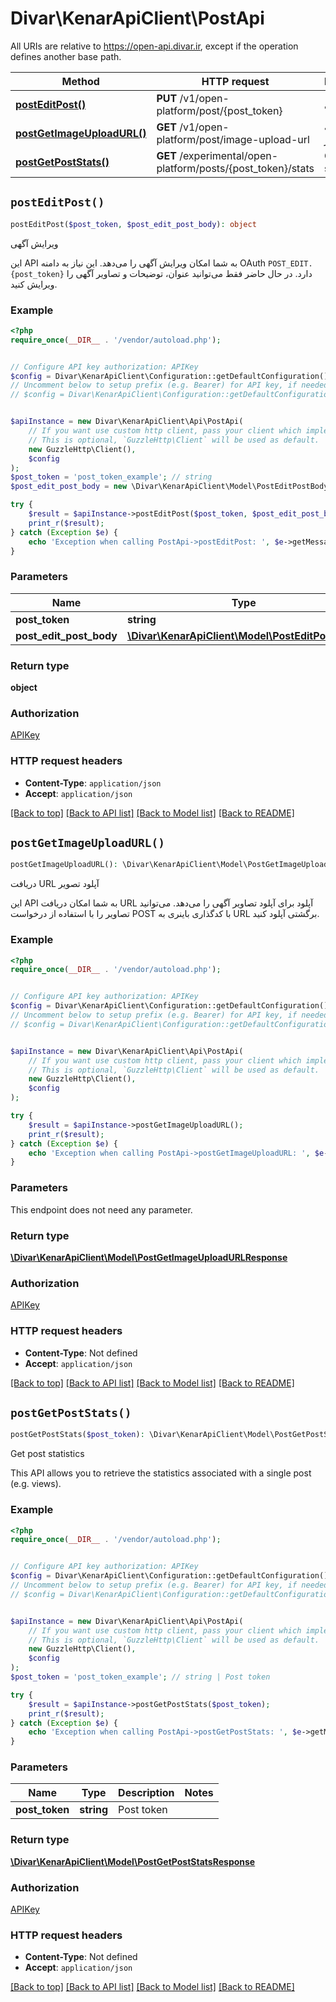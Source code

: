 # Divar\KenarApiClient\PostApi

All URIs are relative to https://open-api.divar.ir, except if the operation defines another base path.

| Method | HTTP request | Description |
| ------------- | ------------- | ------------- |
| [**postEditPost()**](PostApi.md#postEditPost) | **PUT** /v1/open-platform/post/{post_token} | ویرایش آگهی |
| [**postGetImageUploadURL()**](PostApi.md#postGetImageUploadURL) | **GET** /v1/open-platform/post/image-upload-url | دریافت URL آپلود تصویر |
| [**postGetPostStats()**](PostApi.md#postGetPostStats) | **GET** /experimental/open-platform/posts/{post_token}/stats | Get post statistics |


## `postEditPost()`

```php
postEditPost($post_token, $post_edit_post_body): object
```

ویرایش آگهی

این API به شما امکان ویرایش آگهی را می‌دهد. این نیاز به دامنه OAuth `POST_EDIT.{post_token}` دارد. در حال حاضر فقط می‌توانید عنوان، توضیحات و تصاویر آگهی را ویرایش کنید.

### Example

```php
<?php
require_once(__DIR__ . '/vendor/autoload.php');


// Configure API key authorization: APIKey
$config = Divar\KenarApiClient\Configuration::getDefaultConfiguration()->setApiKey('X-API-Key', 'YOUR_API_KEY');
// Uncomment below to setup prefix (e.g. Bearer) for API key, if needed
// $config = Divar\KenarApiClient\Configuration::getDefaultConfiguration()->setApiKeyPrefix('X-API-Key', 'Bearer');


$apiInstance = new Divar\KenarApiClient\Api\PostApi(
    // If you want use custom http client, pass your client which implements `GuzzleHttp\ClientInterface`.
    // This is optional, `GuzzleHttp\Client` will be used as default.
    new GuzzleHttp\Client(),
    $config
);
$post_token = 'post_token_example'; // string
$post_edit_post_body = new \Divar\KenarApiClient\Model\PostEditPostBody(); // \Divar\KenarApiClient\Model\PostEditPostBody

try {
    $result = $apiInstance->postEditPost($post_token, $post_edit_post_body);
    print_r($result);
} catch (Exception $e) {
    echo 'Exception when calling PostApi->postEditPost: ', $e->getMessage(), PHP_EOL;
}
```

### Parameters

| Name | Type | Description  | Notes |
| ------------- | ------------- | ------------- | ------------- |
| **post_token** | **string**|  | |
| **post_edit_post_body** | [**\Divar\KenarApiClient\Model\PostEditPostBody**](../Model/PostEditPostBody.md)|  | |

### Return type

**object**

### Authorization

[APIKey](../../README.md#APIKey)

### HTTP request headers

- **Content-Type**: `application/json`
- **Accept**: `application/json`

[[Back to top]](#) [[Back to API list]](../../README.md#endpoints)
[[Back to Model list]](../../README.md#models)
[[Back to README]](../../README.md)

## `postGetImageUploadURL()`

```php
postGetImageUploadURL(): \Divar\KenarApiClient\Model\PostGetImageUploadURLResponse
```

دریافت URL آپلود تصویر

این API به شما امکان دریافت URL آپلود برای آپلود تصاویر آگهی را می‌دهد. می‌توانید تصاویر را با استفاده از درخواست POST با کدگذاری باینری به URL برگشتی آپلود کنید.

### Example

```php
<?php
require_once(__DIR__ . '/vendor/autoload.php');


// Configure API key authorization: APIKey
$config = Divar\KenarApiClient\Configuration::getDefaultConfiguration()->setApiKey('X-API-Key', 'YOUR_API_KEY');
// Uncomment below to setup prefix (e.g. Bearer) for API key, if needed
// $config = Divar\KenarApiClient\Configuration::getDefaultConfiguration()->setApiKeyPrefix('X-API-Key', 'Bearer');


$apiInstance = new Divar\KenarApiClient\Api\PostApi(
    // If you want use custom http client, pass your client which implements `GuzzleHttp\ClientInterface`.
    // This is optional, `GuzzleHttp\Client` will be used as default.
    new GuzzleHttp\Client(),
    $config
);

try {
    $result = $apiInstance->postGetImageUploadURL();
    print_r($result);
} catch (Exception $e) {
    echo 'Exception when calling PostApi->postGetImageUploadURL: ', $e->getMessage(), PHP_EOL;
}
```

### Parameters

This endpoint does not need any parameter.

### Return type

[**\Divar\KenarApiClient\Model\PostGetImageUploadURLResponse**](../Model/PostGetImageUploadURLResponse.md)

### Authorization

[APIKey](../../README.md#APIKey)

### HTTP request headers

- **Content-Type**: Not defined
- **Accept**: `application/json`

[[Back to top]](#) [[Back to API list]](../../README.md#endpoints)
[[Back to Model list]](../../README.md#models)
[[Back to README]](../../README.md)

## `postGetPostStats()`

```php
postGetPostStats($post_token): \Divar\KenarApiClient\Model\PostGetPostStatsResponse
```

Get post statistics

This API allows you to retrieve the statistics associated with a single post (e.g. views).

### Example

```php
<?php
require_once(__DIR__ . '/vendor/autoload.php');


// Configure API key authorization: APIKey
$config = Divar\KenarApiClient\Configuration::getDefaultConfiguration()->setApiKey('X-API-Key', 'YOUR_API_KEY');
// Uncomment below to setup prefix (e.g. Bearer) for API key, if needed
// $config = Divar\KenarApiClient\Configuration::getDefaultConfiguration()->setApiKeyPrefix('X-API-Key', 'Bearer');


$apiInstance = new Divar\KenarApiClient\Api\PostApi(
    // If you want use custom http client, pass your client which implements `GuzzleHttp\ClientInterface`.
    // This is optional, `GuzzleHttp\Client` will be used as default.
    new GuzzleHttp\Client(),
    $config
);
$post_token = 'post_token_example'; // string | Post token

try {
    $result = $apiInstance->postGetPostStats($post_token);
    print_r($result);
} catch (Exception $e) {
    echo 'Exception when calling PostApi->postGetPostStats: ', $e->getMessage(), PHP_EOL;
}
```

### Parameters

| Name | Type | Description  | Notes |
| ------------- | ------------- | ------------- | ------------- |
| **post_token** | **string**| Post token | |

### Return type

[**\Divar\KenarApiClient\Model\PostGetPostStatsResponse**](../Model/PostGetPostStatsResponse.md)

### Authorization

[APIKey](../../README.md#APIKey)

### HTTP request headers

- **Content-Type**: Not defined
- **Accept**: `application/json`

[[Back to top]](#) [[Back to API list]](../../README.md#endpoints)
[[Back to Model list]](../../README.md#models)
[[Back to README]](../../README.md)
